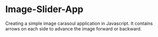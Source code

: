 # Image-Slider-App
Creating a simple image carasoul application in Javascript. It contains arrows on each side to advance the image forward or backward.

